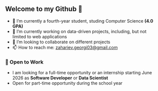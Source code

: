 ## Welcome to my Github 👋

- 🌱 I’m currently a fourth-year student, studing Computer Science **(4.0 GPA)**
- 🔭 I’m currently working on data-driven projects, including, but not limited to web applications
- 👯 I’m looking to collaborate on different projects 
- 📫 How to reach me: zahariev.georgi03@gmail.com

### 💼 Open to Work
- I am looking for a full-time opportunity or an internship starting June 2026 as **Software Developer** or **Data Scientist**
- Open for part-time opportunity during the school year
